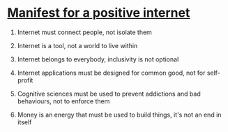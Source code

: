 # [Manifest for a positive internet](https://www.for-a-positive-internet.com/)

1. Internet must connect people, not isolate them

2. Internet is a tool, not a world to live within

3. Internet belongs to everybody, inclusivity is not optional

4. Internet applications must be designed for common good, not for self-profit

5. Cognitive sciences must be used to prevent addictions and bad behaviours, not to enforce them

6. Money is an energy that must be used to build things, it's not an end in itself
